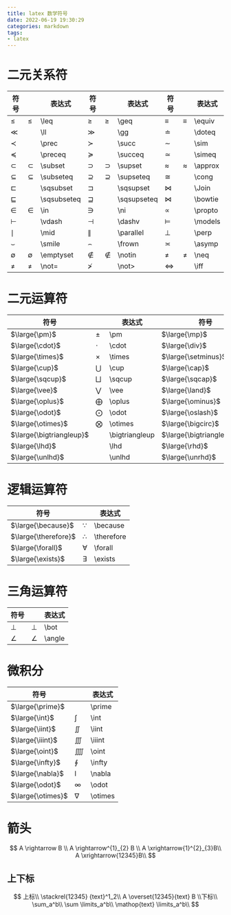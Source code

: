```yaml
---
title: latex 数学符号
date: 2022-06-19 19:30:29
categories: markdown
tags: 
- latex
---
```



# 二元关系符

| 符号          |      | 表达式      | 符号          |      | 表达式      | 符号      |      | 表达式  |
| ------------- | ---- | ----------- | ------------- | ---- | ----------- | --------- | ---- | ------- |
| $\leq$        | ≤    | \leq        | $\geq$        | ≥    | \geq        | $\equiv$  | ≡    | \equiv  |
| $\ll$         |      | \ll         | $\gg$         |      | \gg         | $\doteq$  |      | \doteq  |
| $\prec$       |      | \prec       | $\succ$       |      | \succ       | $\sim$    |      | \sim    |
| $\preceq$     |      | \preceq     | $\succeq$     |      | \succeq     | $\simeq$  |      | \simeq  |
| $\subset$     | ⊂    | \subset     | $\supset$     | ⊃    | \supset     | $\approx$ | ≈    | \approx |
| $\subseteq$   | ⊆    | \subseteq   | $\supseteq$   | ⊇    | \supseteq   | $\cong$   |      | \cong   |
| $\sqsubset$   |      | \sqsubset   | $\sqsupset$   |      | \sqsupset   | $\Join$   |      | \Join   |
| $\sqsubseteq$ |      | \sqsubseteq | $\sqsupseteq$ |      | \sqsupseteq | $\bowtie$ |      | \bowtie |
| $\in$         | ∈    | \in         | $\ni$         |      | \ni         | $\propto$ |      | \propto |
| $\vdash$      |      | \vdash      | $\dashv$      |      | \dashv      | $\models$ |      | \models |
| $\mid$        |      | \mid        | $\parallel$   |      | \parallel   | $\perp$   |      | \perp   |
| $\smile$      |      | \smile      | $\frown$      |      | \frown      | $\asymp$  |      | \asymp  |
| $\emptyset$   | ∅    | \emptyset   | $\notin$      | ∉    | \notin      | $\neq$    | ≠    | \neq    |
| $\not=$       | ≠    | \not=       | $\not>$       |      | \not>       | $\iff$    |      | \iff    |

# 二元运算符

| 符号                     |      | 表达式         | 符号                       |      | 表达式           | 符号                     |      | 表达式         |
| ------------------------ | ---- | -------------- | -------------------------- | ---- | ---------------- | ------------------------ | ---- | -------------- |
| $\large{\pm}$            | ±    | \pm            | $\large{\mp}$              |      | \mp              | $\large{\triangleleft}$  |      | \triangleleft  |
| $\large{\cdot}$          | ⋅    | \cdot          | $\large{\div}$             | ÷    | \div             | $\large{\triangleright}$ |      | \triangleright |
| $\large{\times}$         | ×    | \times         | $\large{\setminus}$        |      | \setminus        | $\large{\star}$          |      | \star          |
| $\large{\cup}$           | ⋃    | \cup           | $\large{\cap}$             | ⋂    | \cap             | $\large{\ast}$           | ∗    | \ast           |
| $\large{\sqcup}$         | ⨆    | \sqcup         | $\large{\sqcap}$           | ∏    | \sqcap           | $\large{\circ}$          | ∘    | \circ          |
| $\large{\vee}$           | ⋁    | \vee           | $\large{\land}$            | ⋀    | \land            | $\large{\bullet}$        |      | \bullet        |
| $\large{\oplus}$         | ⨁    | \oplus         | $\large{\ominus}$          |      | \ominus          | $\large{\diamond}$       |      | \diamond       |
| $\large{\odot}$          | ⨀    | \odot          | $\large{\oslash}$          |      | \oslash          | $\large{\uplus}$         | ⨄    | \uplus         |
| $\large{\otimes}$        | ⨂    | \otimes        | $\large{\bigcirc}$         |      | \bigcirc         | $\large{\amalg}$         |      | \amalg         |
| $\large{\bigtriangleup}$ |      | \bigtriangleup | $\large{\bigtriangledown}$ |      | \bigtriangledown | $\large{\dagger}$        |      | \dagger        |
| $\large{\lhd}$           |      | \lhd           | $\large{\rhd}$             |      | \rhd             | $\large{\ddagger}$       |      | \ddagger       |
| $\large{\unlhd}$         |      | \unlhd         | $\large{\unrhd}$           |      | \unrhd           | $\large{\wr}$            |      | \wr            |

# 逻辑运算符

| 符号                 |      | 表达式     |
| -------------------- | ---- | ---------- |
| $\large{\because}$   | ∵    | \because   |
| $\large{\therefore}$ | ∴    | \therefore |
| $\large{\forall}$    | ∀    | \forall    |
| $\large{\exists}$    | ∃    | \exists    |

# 三角运算符

| 符号     |      | 表达式 |
| -------- | ---- | ------ |
| $\bot$   | ⊥    | \bot   |
| $\angle$ | ∠    | \angle |

# 微积分

| 符号              |      | 表达式  |
| ----------------- | ---- | ------- |
| $\large{\prime}$  |      | \prime  |
| $\large{\int}$    | ∫    | \int    |
| $\large{\iint}$   | ∬    | \iint   |
| $\large{\iiint}$  | ∭    | \iiint  |
| $\large{\oint}$   | ⨌    | \oint   |
| $\large{\infty}$  | ∮    | \infty  |
| $\large{\nabla}$  | l    | \nabla  |
| $\large{\odot}$   | ∞    | \odot   |
| $\large{\otimes}$ | ∇    | \otimes |

# 箭头

$$
A \rightarrow B \\
A \rightarrow^{1}_{2} B \\
A \xrightarrow{1}^{2}_{3}B\\
A \xrightarrow{12345}B\\
$$

## 上下标

$$
上标\\
\stackrel{12345} {text}^1_2\\
A \overset{12345}{text} B
\\下标\\
\sum_a^b\\
\sum \limits_a^b\\
\mathop{text} \limits_a^b\\
$$







